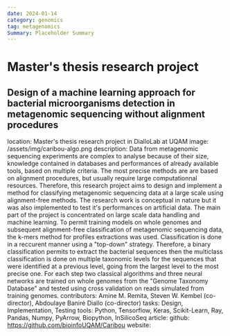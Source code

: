 ```yaml
---
date: 2024-01-14
category: genomics
tag: metagenomics
Summary: Placeholder Summary
---
```

# Master's thesis research project
## Design of a machine learning approach for bacterial microorganisms detection in metagenomic sequencing without alignment procedures

location: Master's thesis research project in DialloLab at UQAM
image: /assets/img/caribou-algo.png
description: Data from metagenomic sequencing experiments are complex to analyse because of their size, knowledge contained in databases and performances of already available tools, based on multiple criteria. The most precise methods are are based on alignment procedures, but usually require large computationnal resources. Therefore, this research project aims to design and implement a method for classifying metagenomic sequencing data at a large scale using alignment-free methods. The research work is conceptual in nature but it was also implemented to test it's performances on artificial data. The main part of the project is concentrated on large scale data handling and machine learning. To permit training models on whole genomes and subsequent alignment-free classification of metagenomic sequencing data, the k-mers method for profiles extractions was used. Classification is done in a reccurent manner using a "top-down" strategy. Therefore, a binary classification permits to extract the bacterial sequences then the multiclass classification is done on multiple taxonomic levels for the sequences that were identified at a previous level, going from the largest level to the most precise one. For each step two classical algorithms and three neural networks are trained on whole genomes from the  "Genome Taxonomy Database" and tested using cross validation on reads simulated from training genomes.
contributors: Amine M. Remita, Steven W. Kembel (co-director), Abdoulaye Baniré Diallo (co-director)
tasks: Design, Implementation, Testing
tools: Python, Tensorflow, Keras, Scikit-Learn, Ray, Pandas, Numpy, PyArrow, Biopython, InSilicoSeq
article: 
github: https://github.com/bioinfoUQAM/Caribou
website: 